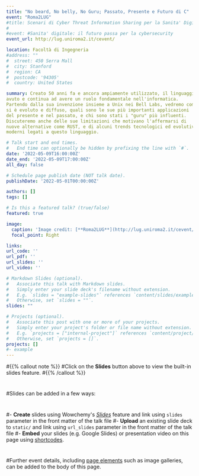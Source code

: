 ```yaml
---
title: "No beard, No belly, No Guru; Passato, Presente e Futuro di C"
event: "Roma2LUG"
#title: Scenari di Cyber Threat Information Sharing per la Sanita' Digitale
#
#event: #Sanita' digitale: il futuro passa per la cybersecurity
event_url: http://lug.uniroma2.it/cevent/

location: Facoltà di Ingegneria
#address: ""
#  street: 450 Serra Mall
#  city: Stanford
#  region: CA
#  postcode: '94305'
#  country: United States

summary: Creato 50 anni fa e ancora ampiamente utilizzato, il linguaggio C ha
avuto e continua ad avere un ruolo fondamentale nell'informatica.
Partendo dalla sua invenzione insieme a Unix nei Bell Labs, vedremo come
si è evoluto e diffuso, quali sono le sue più importanti applicazioni
del presente e nel passato, e chi sono stati i "guru" più influenti.
Discuteremo anche delle sue limitazioni che motivano l'affermarsi di
nuove alternative come RUST, e di alcuni trends tecnologici ed evolutivi
moderni legati a questo linguaggio.

# Talk start and end times.
#   End time can optionally be hidden by prefixing the line with `#`.
date: '2022-05-09T16:00:00Z'
date_end: '2022-05-09T17:00:00Z'
all_day: false

# Schedule page publish date (NOT talk date).
publishDate: '2022-05-01T00:00:00Z'

authors: []
tags: []

# Is this a featured talk? (true/false)
featured: true 

image:
  caption: 'Image credit: [**Roma2LUG**](http://lug.uniroma2.it/cevent/images/Volantino.jpg)'
  focal_point: Right

links:
url_code: ''
url_pdf: ''
url_slides: ''
url_video: ''

# Markdown Slides (optional).
#   Associate this talk with Markdown slides.
#   Simply enter your slide deck's filename without extension.
#   E.g. `slides = "example-slides"` references `content/slides/example-slides.md`.
#   Otherwise, set `slides = ""`.
slides: ""

# Projects (optional).
#   Associate this post with one or more of your projects.
#   Simply enter your project's folder or file name without extension.
#   E.g. `projects = ["internal-project"]` references `content/project/deep-learning/index.md`.
#   Otherwise, set `projects = []`.
projects: []
#- example
---
```


#{{% callout note %}}
#Click on the **Slides** button above to view the built-in slides feature.
#{{% /callout %}}
#
#Slides can be added in a few ways:
#
#- **Create** slides using Wowchemy's [_Slides_](https://wowchemy.com/docs/managing-content/#create-slides) feature and link using `slides` parameter in the front matter of the talk file
#- **Upload** an existing slide deck to `static/` and link using `url_slides` parameter in the front matter of the talk file
#- **Embed** your slides (e.g. Google Slides) or presentation video on this page using [shortcodes](https://wowchemy.com/docs/writing-markdown-latex/).
#
#Further event details, including [page elements](https://wowchemy.com/docs/writing-markdown-latex/) such as image galleries, can be added to the body of this page.

